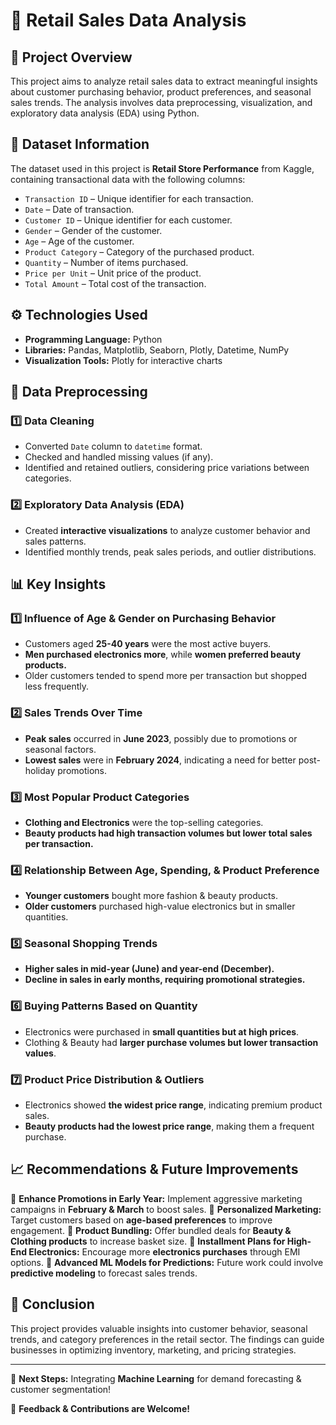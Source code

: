 # 🛒 Retail Sales Data Analysis

## 📌 Project Overview
This project aims to analyze retail sales data to extract meaningful insights about customer purchasing behavior, product preferences, and seasonal sales trends. The analysis involves data preprocessing, visualization, and exploratory data analysis (EDA) using Python.

## 📂 Dataset Information
The dataset used in this project is **Retail Store Performance** from Kaggle, containing transactional data with the following columns:

- `Transaction ID` – Unique identifier for each transaction.
- `Date` – Date of transaction.
- `Customer ID` – Unique identifier for each customer.
- `Gender` – Gender of the customer.
- `Age` – Age of the customer.
- `Product Category` – Category of the purchased product.
- `Quantity` – Number of items purchased.
- `Price per Unit` – Unit price of the product.
- `Total Amount` – Total cost of the transaction.

## ⚙️ Technologies Used
- **Programming Language:** Python
- **Libraries:** Pandas, Matplotlib, Seaborn, Plotly, Datetime, NumPy
- **Visualization Tools:** Plotly for interactive charts

## 🔎 Data Preprocessing
### 1️⃣ Data Cleaning
- Converted `Date` column to `datetime` format.
- Checked and handled missing values (if any).
- Identified and retained outliers, considering price variations between categories.

### 2️⃣ Exploratory Data Analysis (EDA)
- Created **interactive visualizations** to analyze customer behavior and sales patterns.
- Identified monthly trends, peak sales periods, and outlier distributions.

## 📊 Key Insights
### **1️⃣ Influence of Age & Gender on Purchasing Behavior**
- Customers aged **25-40 years** were the most active buyers.
- **Men purchased electronics more**, while **women preferred beauty products.**
- Older customers tended to spend more per transaction but shopped less frequently.

### **2️⃣ Sales Trends Over Time**
- **Peak sales** occurred in **June 2023**, possibly due to promotions or seasonal factors.
- **Lowest sales** were in **February 2024**, indicating a need for better post-holiday promotions.

### **3️⃣ Most Popular Product Categories**
- **Clothing and Electronics** were the top-selling categories.
- **Beauty products had high transaction volumes but lower total sales per transaction.**

### **4️⃣ Relationship Between Age, Spending, & Product Preference**
- **Younger customers** bought more fashion & beauty products.
- **Older customers** purchased high-value electronics but in smaller quantities.

### **5️⃣ Seasonal Shopping Trends**
- **Higher sales in mid-year (June) and year-end (December).**
- **Decline in sales in early months, requiring promotional strategies.**

### **6️⃣ Buying Patterns Based on Quantity**
- Electronics were purchased in **small quantities but at high prices**.
- Clothing & Beauty had **larger purchase volumes but lower transaction values**.

### **7️⃣ Product Price Distribution & Outliers**
- Electronics showed **the widest price range**, indicating premium product sales.
- **Beauty products had the lowest price range**, making them a frequent purchase.

## 📈 Recommendations & Future Improvements
🔹 **Enhance Promotions in Early Year:** Implement aggressive marketing campaigns in **February & March** to boost sales.
🔹 **Personalized Marketing:** Target customers based on **age-based preferences** to improve engagement.
🔹 **Product Bundling:** Offer bundled deals for **Beauty & Clothing products** to increase basket size.
🔹 **Installment Plans for High-End Electronics:** Encourage more **electronics purchases** through EMI options.
🔹 **Advanced ML Models for Predictions:** Future work could involve **predictive modeling** to forecast sales trends.

## 📌 Conclusion
This project provides valuable insights into customer behavior, seasonal trends, and category preferences in the retail sector. The findings can guide businesses in optimizing inventory, marketing, and pricing strategies.

---
🚀 **Next Steps:** Integrating **Machine Learning** for demand forecasting & customer segmentation!

📩 **Feedback & Contributions are Welcome!**
